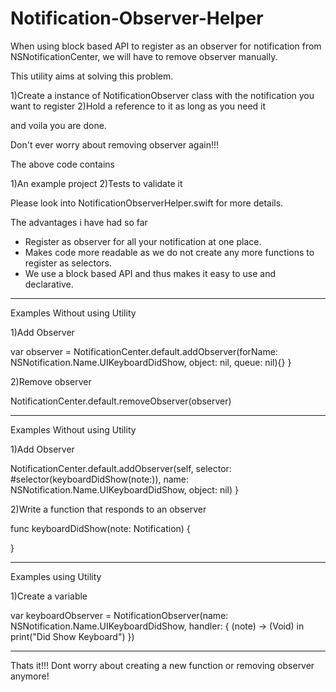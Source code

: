 # Notification-Observer-Helper
When using block based API to register as an observer for notification from NSNotificationCenter, we will have to remove observer manually. 

This utility aims at solving this problem. 

1)Create a instance of NotificationObserver class with the notification you want to register
2)Hold a reference to it as long as you need it

and voila you are done.

Don't ever worry about removing observer again!!!

The above code contains 

1)An example project
2)Tests to validate it

Please look into NotificationObserverHelper.swift for more details.

The advantages i have had so far 

- Register as observer for all your notification at one place.
- Makes code more readable as we do not create any more functions to register as selectors.
- We use a block based API and thus makes it easy to use and declarative.

------------------------------------------------------------------------------------------

Examples Without using Utility 

1)Add Observer

var observer = NotificationCenter.default.addObserver(forName: NSNotification.Name.UIKeyboardDidShow, object: nil, queue: nil){}
}

2)Remove observer 

NotificationCenter.default.removeObserver(observer)

------------------------------------------------------------------------------------------

Examples Without using Utility 

1)Add Observer


NotificationCenter.default.addObserver(self, selector: #selector(keyboardDidShow(note:)), name: NSNotification.Name.UIKeyboardDidShow, object: nil)
}

2)Write a function that responds to an observer 

func keyboardDidShow(note: Notification) {

}

------------------------------------------------------------------------------------------

Examples using Utility 

1)Create a variable 

var keyboardObserver = NotificationObserver(name: NSNotification.Name.UIKeyboardDidShow, handler: { (note) -> (Void) in
        print("Did Show Keyboard")
    })


------------------------------------------------------------------------------------------

Thats it!!! 
Dont worry about creating a new function or removing observer anymore! 
